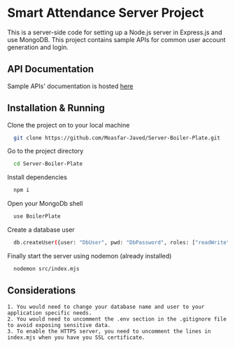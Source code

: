 
# Smart Attendance Server Project

This is a server-side code for setting up a Node.js server in Express.js and use MongoDB. This project contains sample APIs for common user account generation and login.

## API Documentation

Sample APIs' documentation is hosted [here](https://documenter.getpostman.com/view/25226400/2s9Yywdyon)


## Installation & Running

Clone the project on to your local machine

```bash
  git clone https://github.com/Moasfar-Javed/Server-Boiler-Plate.git
```

Go to the project directory

```bash
  cd Server-Boiler-Plate
```

Install dependencies

```bash
  npm i
```

Open your MongoDb shell

```bash
  use BoilerPlate
```
Create a database user

```bash
  db.createUser({user: "DbUser", pwd: "DbPassword", roles: ["readWrite", "dbAdmin"]})
```

Finally start the server using nodemon (already installed)

```bash
  nodemon src/index.mjs 
```

## Considerations

    1. You would need to change your database name and user to your application specific needs.
    2. You would need to uncomment the .env section in the .gitignore file to avoid exposing sensitive data.
    3. To enable the HTTPS server, you need to uncomment the lines in index.mjs when you have you SSL certificate.

